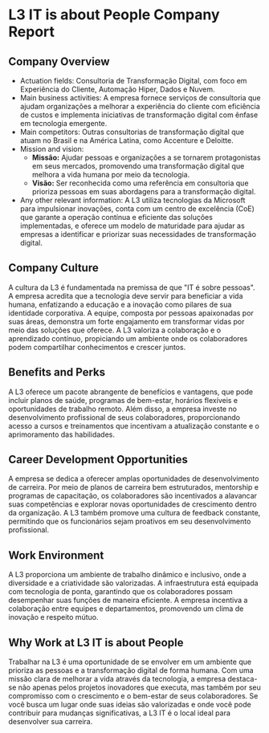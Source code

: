 L3 IT is about People Company Report
==========================

**Company Overview**
---------------------
* Actuation fields: Consultoria de Transformação Digital, com foco em Experiência do Cliente, Automação Hiper, Dados e Nuvem.
* Main business activities: A empresa fornece serviços de consultoria que ajudam organizações a melhorar a experiência do cliente com eficiência de custos e implementa iniciativas de transformação digital com ênfase em tecnologia emergente.
* Main competitors: Outras consultorias de transformação digital que atuam no Brasil e na América Latina, como Accenture e Deloitte.
* Mission and vision: 
  - **Missão:** Ajudar pessoas e organizações a se tornarem protagonistas em seus mercados, promovendo uma transformação digital que melhora a vida humana por meio da tecnologia.
  - **Visão:** Ser reconhecida como uma referência em consultoria que prioriza pessoas em suas abordagens para a transformação digital.
* Any other relevant information: A L3 utiliza tecnologias da Microsoft para impulsionar inovações, conta com um centro de excelência (CoE) que garante a operação contínua e eficiente das soluções implementadas, e oferece um modelo de maturidade para ajudar as empresas a identificar e priorizar suas necessidades de transformação digital.

**Company Culture**
------------------
A cultura da L3 é fundamentada na premissa de que "IT é sobre pessoas". A empresa acredita que a tecnologia deve servir para beneficiar a vida humana, enfatizando a educação e a inovação como pilares de sua identidade corporativa. A equipe, composta por pessoas apaixonadas por suas áreas, demonstra um forte engajamento em transformar vidas por meio das soluções que oferece. A L3 valoriza a colaboração e o aprendizado contínuo, propiciando um ambiente onde os colaboradores podem compartilhar conhecimentos e crescer juntos.

**Benefits and Perks**
---------------------
A L3 oferece um pacote abrangente de benefícios e vantagens, que pode incluir planos de saúde, programas de bem-estar, horários flexíveis e oportunidades de trabalho remoto. Além disso, a empresa investe no desenvolvimento profissional de seus colaboradores, proporcionando acesso a cursos e treinamentos que incentivam a atualização constante e o aprimoramento das habilidades.

**Career Development Opportunities**
---------------------------------
A empresa se dedica a oferecer amplas oportunidades de desenvolvimento de carreira. Por meio de planos de carreira bem estruturados, mentorship e programas de capacitação, os colaboradores são incentivados a alavancar suas competências e explorar novas oportunidades de crescimento dentro da organização. A L3 também promove uma cultura de feedback constante, permitindo que os funcionários sejam proativos em seu desenvolvimento profissional.

**Work Environment**
------------------
A L3 proporciona um ambiente de trabalho dinâmico e inclusivo, onde a diversidade e a criatividade são valorizadas. A infraestrutura está equipada com tecnologia de ponta, garantindo que os colaboradores possam desempenhar suas funções de maneira eficiente. A empresa incentiva a colaboração entre equipes e departamentos, promovendo um clima de inovação e respeito mútuo.

**Why Work at L3 IT is about People**
---------------------------
Trabalhar na L3 é uma oportunidade de se envolver em um ambiente que prioriza as pessoas e a transformação digital de forma humana. Com uma missão clara de melhorar a vida através da tecnologia, a empresa destaca-se não apenas pelos projetos inovadores que executa, mas também por seu compromisso com o crescimento e o bem-estar de seus colaboradores. Se você busca um lugar onde suas ideias são valorizadas e onde você pode contribuir para mudanças significativas, a L3 IT é o local ideal para desenvolver sua carreira.